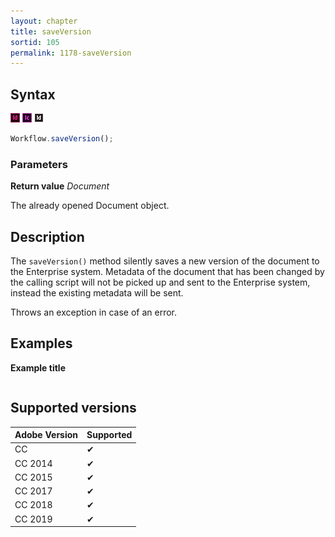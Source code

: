 ```yaml
---
layout: chapter
title: saveVersion
sortid: 105
permalink: 1178-saveVersion
---
```

## Syntax

![](../../images/indesign.png "InDesign") ![](../../images/incopy.png "InCopy") ![](../../images/indesignserver.png "InDesign Server")
```javascript
Workflow.saveVersion();
```

### Parameters

**Return value** *Document*

The already opened Document object.

## Description

The `saveVersion()` method silently saves a new version of the document to the Enterprise system. Metadata of the document that has been changed by the calling script will not be picked up and sent to the Enterprise system, instead the existing metadata will be sent.

Throws an exception in case of an error.

## Examples

**Example title**

```javascript

```

## Supported versions

| Adobe Version | Supported |
|---------------|-----------|
| CC            | ✔         |
| CC 2014       | ✔         |
| CC 2015       | ✔         |
| CC 2017       | ✔         |
| CC 2018       | ✔         |
| CC 2019       | ✔         |